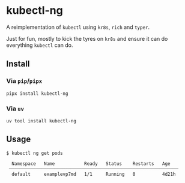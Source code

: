 # kubectl-ng

A reimplementation of `kubectl` using `kr8s`, `rich` and `typer`.

Just for fun, mostly to kick the tyres on `kr8s` and ensure it can do everything `kubectl` can do.

## Install

### Via `pip`/`pipx`

```
pipx install kubectl-ng
```

### Via `uv`

```
uv tool install kubectl-ng
```

## Usage

```
$ kubectl ng get pods
                                                                 
  Namespace   Name           Ready   Status    Restarts   Age    
 ─────────────────────────────────────────────────────────────── 
  default     examplevp7md   1/1     Running   0          4d21h  
```
